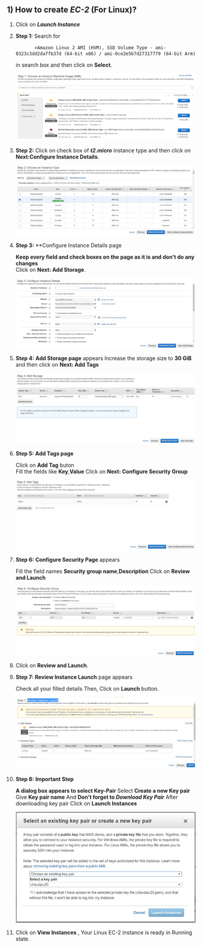 ## **1) How to create _EC-2_ (For Linux)?**

1) Click on **_Launch Instance_**

2) **Step 1:** Search for 
               
              >Amazon Linux 2 AMI (HVM), SSD Volume Type - ami-0323c3dd2da7fb37d (64-bit x86) / ami-0ce2e5b7d27317779 (64-bit Arm)
               
    in search box and then click on **Select**.
  
    ![](Image/Linux1.JPG)
 
3) **Step 2:** Click on check box of **_t2.micro_** instance type and then click on **Next:Configure Instance Details**.
 
    ![](Image/Linux2.JPG)
    
4) **Step 3:** **Configure Instance Details page
 
      **Keep every field and check boxes on the page as it is and don't do any changes**\
      Click on **Next: Add Storage**.
    
    ![](Image/Linux3.JPG)
    
 5) **Step 4:** **Add Storage page** appears
                Increase the storage size to **30 GiB** and then click on **Next: Add Tags**
                
    ![](Image/Linux4.JPG)            
                
 6) **Step 5:** **Add Tags page**
 
       Click on **Add Tag** buton\
                Fill the fields like **Key**,**Value**
                Click on **Next: Configure Security Group**
                
    ![](Image/Linux5.JPG) 
    
 7) **Step 6:** **Configure Security Page** appears
 
       Fill the field names **Security group name**,**Description**
       Click on **Review and Launch**
                
    ![](Image/Linux6.JPG)
    
 8) Click on **Review and Launch**.
 
 9) **Step 7:** **Review Instance Launch** page appears
 
       Check all your filled details
       Then, Click on **Launch** button.
                  
    ![](Image/Linux7.JPG)
    
 10) **Step 8:** **Important Step**
 
        **A dialog box appears to select Key-Pair**
        Select **Create a new Key pair**
        Give **Key pair name**
        And **Don't forget to _Download Key Pair_**
        After downloading key pair Click on **Launch Instances**
                   
     ![](Image/Linux8.JPG)
     
 11) Click on **View Instances** , Your Linux EC-2 instance is ready in Running state.   
           
                
                 
     
